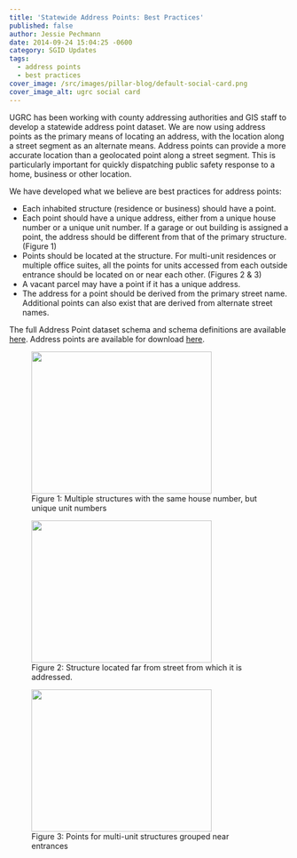 ```yaml
---
title: 'Statewide Address Points: Best Practices'
published: false
author: Jessie Pechmann
date: 2014-09-24 15:04:25 -0600
category: SGID Updates
tags:
  - address points
  - best practices
cover_image: /src/images/pillar-blog/default-social-card.png
cover_image_alt: ugrc social card
---
```


UGRC has been working with county addressing authorities and GIS staff to develop a statewide address point dataset. We are now using address points as the primary means of locating an address, with the location along a street segment as an alternate means. Address points can provide a more accurate location than a geolocated point along a street segment. This is particularly important for quickly dispatching public safety response to a home, business or other location.

We have developed what we believe are best practices for address points:

- Each inhabited structure (residence or business) should have a point.
- Each point should have a unique address, either from a unique house number or a unique unit number. If a garage or out building is assigned a point, the address should be different from that of the primary structure. (Figure 1)
- Points should be located at the structure. For multi-unit residences or multiple office suites, all the points for units accessed from each outside entrance should be located on or near each other. (Figures 2 & 3)
- A vacant parcel may have a point if it has a unique address.
- The address for a point should be derived from the primary street name. Additional points can also exist that are derived from alternate street names.

The full Address Point dataset schema and schema definitions are available <a href="https://docs.google.com/document/d/1eTgknNbA0UNXnyMDR5q9gFAm0-XtNYQpLLYPSZtCLTU/edit#">here</a>. Address points are available for download <a href="/products/sgid/address/">here</a>.

<figure class="caption caption--left"><a href="/images/404.png"><img class="caption__image" src="/images/404.png" alt="" title="Basemap" width="325" height="256"/></a><figcaption class="caption__text">Figure 1: Multiple structures with the same house number, but unique unit numbers</figcaption></figure>
<figure class="caption caption--left"><a href="/images/404.png"><img class="caption__image" src="/images/404.png" alt="" title="BasemapB" width="325" height="256"/></a><figcaption class="caption__text">Figure 2: Structure located far from street from which it is addressed.</figcaption></figure>
<figure class="caption caption--left"><a href="/images/404.png"><img class="caption__image" src="/images/404.png" alt="" title="Unique Unit Numbers" width="325" height="256" /></a><figcaption class="caption__text">Figure 3: Points for multi-unit structures grouped near entrances</figcaption></figure>
